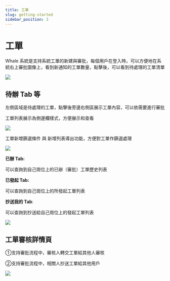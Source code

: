 ```yaml
---
title: 工單
slug: getting-started
sidebar_position: 3
---
```



# 工單

Whale 系統是支持系統工單的新建與審批，每個用戶在登入時，可以方便地在系統右上審批圖像上，看到新通知的工單數量，點擊後，可以看到待處理的工單清單

<img src="/assets/UxnSb45ifoGHe6xBUvncZTMLnVE.png" src-width="896" src-height="80" align="center"/>

## <b>待辦 Tab 等</b>

左側區域是待處理的工單，點擊後旁邊右側區展示工單內容，可以依需要進行審批

工單列表展示為側邊欄樣式，方便展示和查看

<img src="/assets/VWYlbhOrromJDsxsIQacHtoKnwg.png" src-width="1900" src-height="1706" align="center"/>

工單新增篩選條件 與 新增列表導出功能，方便對工單作篩選處理

<img src="/assets/EC4NbflcroxHPWx5zqrcbtD8nBe.png" src-width="1250" src-height="328" align="center"/>

<b>已辦 Tab:</b>

可以查詢到自己崗位上的已辦（審批）工單歷史列表

<b>已發起 Tab:</b>

可以查詢到自己崗位上的所發起工單列表

<b>抄送我的 Tab</b>:

可以查詢到抄送給自己崗位上的發起工單列表

<img src="/assets/BOwcbsP4GoNnVjxRH3JcgkOknud.png" src-width="1274" src-height="1632" align="center"/>

## 工單審核詳情頁

①支持審批流程中，審核人轉交工單給其他人審核

②支持審批流程中，相關人抄送工單給其他用戶

<img src="/assets/NrVPbgQgSo8ILNxVLttcpMCZnPf.png" src-width="1210" src-height="1520"/>

